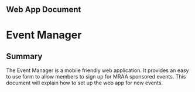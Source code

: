 ## Web App Document
# Event Manager

## Summary
The Event Manager is a mobile friendly web application. It provides an easy to use form to allow members to sign up for MRAA sponsored events. This document will explain how to set up the web app for new events.
